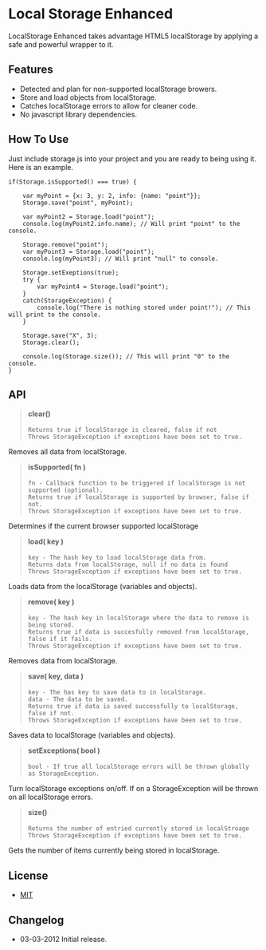 Local Storage Enhanced
=====================
LocalStorage Enhanced takes advantage HTML5 localStorage by applying a safe and powerful wrapper to it.

Features
--------
- Detected and plan for non-supported localStorage browers.
- Store and load objects from localStorage.
- Catches localStorage errors to allow for cleaner code.
- No javascript library dependencies.

How To Use
----------
Just include storage.js into your project and you are ready to being using it.  Here is an example.

    if(Storage.isSupported() === true) {
    
        var myPoint = {x: 3, y: 2, info: {name: "point"}};
        Storage.save("point", myPoint);
        
        var myPoint2 = Storage.load("point");
        console.log(myPoint2.info.name); // Will print "point" to the console.
        
        Storage.remove("point");
        var myPoint3 = Storage.load("point");
        console.log(myPoint3); // Will print "null" to console.
        
        Storage.setExeptions(true);
        try {
            var myPoint4 = Storage.load("point");
        }
        catch(StorageException) {
            console.log("There is nothing stored under point!"); // This will print to the console.
        }
        
        Storage.save("X", 3);
        Storage.clear();
        
        console.log(Storage.size()); // This will print "0" to the console.
    }


API
---
> **clear()** <br/><br/>
`Returns true if localStorage is cleared, false if not` <br/>
`Throws StorageException if exceptions have been set to true.`

Removes all data from localStorage.


> **isSupported( fn )** <br/><br/>
`fn - Callback function to be triggered if localStorage is not supported (optional).` <br/> 
`Returns true if localStorage is supported by browser, false if not.` <br/>
`Throws StorageException if exceptions have been set to true.`

Determines if the current browser supported localStorage

> **load( key )** <br/><br/>
`key - The hash key to load localStorage data from.` <br/>
`Returns data from localStorage, null if no data is found` <br/>
`Throws StorageException if exceptions have been set to true.`

Loads data from the localStorage (variables and objects).

> **remove( key )** <br/><br/>
`key - The hash key in localStorage where the data to remove is being stored.` <br/>
`Returns true if data is succesfully removed from localStorage, false if it fails.` <br/>
`Throws StorageException if exceptions have been set to true.`

Removes data from localStorage.

> **save( key, data )** <br/><br/>
`key - The has key to save data to in localStorage.` <br/>
`data - The data to be saved.` <br/>
`Returns true if data is saved successfully to localStorage, false if not.` <br/>
`Throws StorageException if exceptions have been set to true.`

Saves data to localStorage (variables and objects).

> **setExceptions( bool )** <br/><br/>
`bool - If true all localStorage errors will be thrown globally as StorageException.`

Turn localStorage exceptions on/off. If on a StorageException will be thrown on all localStorage errors.

> **size()** <br/><br/>
`Returns the number of entried currently stored in localStroage` <br/>
`Throws StorageException if exceptions have been set to true.`

Gets the number of items currently being stored in localStorage.



License
-------
- [MIT](http://www.opensource.org/licenses/mit-license.php)

Changelog
---------
- 03-03-2012 Initial release.